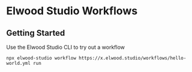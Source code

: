 # Elwood Studio Workflows

## Getting Started
Use the Elwood Studio CLI to try out a workflow

```
npx elwood-studio workflow https://x.elwood.studio/workflows/hello-world.yml run
```
